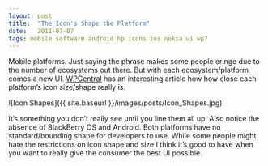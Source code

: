 ```yaml
---
layout: post
title:  "The Icon's Shape the Platform"
date:   2011-07-07
tags: mobile software android hp icons ios nokia ui wp7
---
```

Mobile platforms. Just saying the phrase makes some people cringe due to the number of ecosystems out there. But with each ecosystem/platform comes a new UI. [WPCentral](http://www.wpcentral.com/smartphone-os-shapes) has an interesting article how how close each platform’s icon size/shape really is.

![Icon Shapes]({{ site.baseurl }}/images/posts/Icon_Shapes.jpg)

It’s something you don’t really see until  you line them all up. Also notice the absence of BlackBerry OS and Android. Both platforms have no standard/bounding shape for developers to use. While some people might hate the restrictions on icon shape and size I think it’s good to have when you want to really give the consumer the best UI possible.
